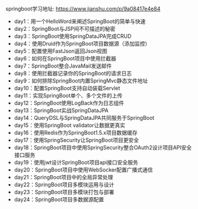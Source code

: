 springboot学习地址: https://www.jianshu.com/p/9a08417e4e84

* day1：用一个HelloWord来阐述SpringBoot的简单与快速
* day2：SpringBoot与JSP间不可描述的秘密
* day3：SpringBoot使用SpringDataJPA完成CRUD
* day4：使用Druid作为SpringBoot项目数据源（添加监控）
* day5：配置使用FastJson返回Json视图
* day6：如何在SpringBoot项目中使用拦截器
* day7：SpringBoot整合JavaMail发送邮件
* day8：使用拦截器记录你的SpringBoot的请求日志
* day9：如何排除SpringBoot内置SpringMvc静态文件地址
* day10：配置SpringBoot支持自动装载Servlet
* day11：实现SpringBoot单个、多个文件的上传
* day12：SpringBoot使用LogBack作为日志组件
* day13：SpringBoot实战SpringDataJPA
* day14：QueryDSL与SpringDataJPA共同服务于SpringBoot
* day15：使用SpringBoot validator让数据更真实
* day16：使用Redis作为SpringBoot1.5.x项目数据缓存
* day17：使用SpringSecurity让SpringBoot项目更安全
* day18：SpringBoot项目中使用SpringSecurity整合OAuth2设计项目API安全接口服务
* day19：使用jwt设计SpringBoot项目api接口安全服务
* day20：SpringBoot项目中使用WebSocker配置广播式通信
* day21：SpringBoot项目中的全局异常处理
* day22：SpringBoot项目多模块运用与设计
* day23：SpringBoot项目多模块打包与部署
* day24：SpringBoot项目多数据源配置